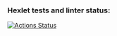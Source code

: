 ### Hexlet tests and linter status:
[![Actions Status](https://github.com/masha-masha/algorithms-project-69/actions/workflows/hexlet-check.yml/badge.svg)](https://github.com/masha-masha/algorithms-project-69/actions)